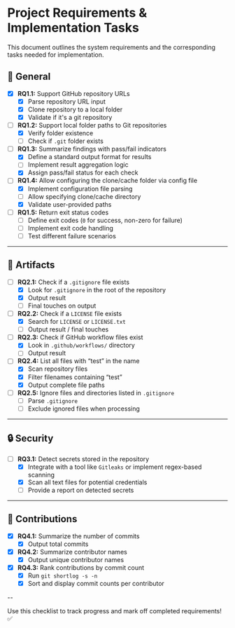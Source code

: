 # Project Requirements & Implementation Tasks

This document outlines the system requirements and the corresponding tasks needed for implementation.

## 📌 General
- [x] **RQ1.1:** Support GitHub repository URLs  
  - [x] Parse repository URL input  
  - [x] Clone repository to a local folder  
  - [x] Validate if it's a git repository  

- [ ] **RQ1.2:** Support local folder paths to Git repositories  
  - [x] Verify folder existence  
  - [ ] Check if `.git` folder exists  

- [ ] **RQ1.3:** Summarize findings with pass/fail indicators  
  - [x] Define a standard output format for results  
  - [ ] Implement result aggregation logic  
  - [x] Assign pass/fail status for each check  

- [ ] **RQ1.4:** Allow configuring the clone/cache folder via config file  
  - [x] Implement configuration file parsing  
  - [ ] Allow specifying clone/cache directory  
  - [x] Validate user-provided paths  

- [ ] **RQ1.5:** Return exit status codes  
  - [ ] Define exit codes (`0` for success, non-zero for failure)  
  - [ ] Implement exit code handling  
  - [ ] Test different failure scenarios  

---

## 📂 Artifacts
- [ ] **RQ2.1:** Check if a `.gitignore` file exists  
  - [x] Look for `.gitignore` in the root of the repository  
  - [x] Output result  
  - [ ] Final touches on output

- [ ] **RQ2.2:** Check if a `LICENSE` file exists  
  - [x] Search for `LICENSE` or `LICENSE.txt`  
  - [ ] Output result / final touches

- [ ] **RQ2.3:** Check if GitHub workflow files exist  
  - [x] Look in `.github/workflows/` directory  
  - [ ] Output result  

- [ ] **RQ2.4:** List all files with “test” in the name  
  - [x] Scan repository files  
  - [x] Filter filenames containing “test”  
  - [x] Output complete file paths  

- [ ] **RQ2.5:** Ignore files and directories listed in `.gitignore`  
  - [ ] Parse `.gitignore`  
  - [ ] Exclude ignored files when processing  

---

## 🔒 Security
- [ ] **RQ3.1:** Detect secrets stored in the repository  
  - [x] Integrate with a tool like `Gitleaks` or implement regex-based scanning  
  - [x] Scan all text files for potential credentials  
  - [ ] Provide a report on detected secrets  

---

## 👥 Contributions
- [x] **RQ4.1:** Summarize the number of commits   
  - [x] Output total commits  

- [x] **RQ4.2:** Summarize contributor names  
  - [x] Output unique contributor names  

- [x] **RQ4.3:** Rank contributions by commit count  
  - [x] Run `git shortlog -s -n`  
  - [x] Sort and display commit counts per contributor  

--

Use this checklist to track progress and mark off completed requirements! ✅  
